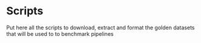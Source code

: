 # Scripts

Put here all the scripts to download, extract and format the golden datasets that will be used to to benchmark pipelines
